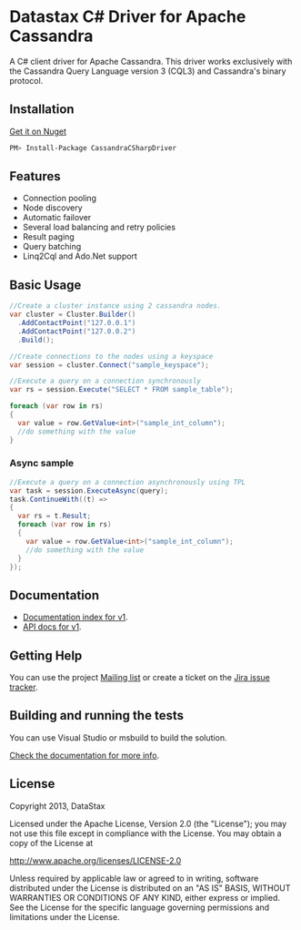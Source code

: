 # Datastax C# Driver for Apache Cassandra

A C# client driver for Apache Cassandra. This driver works exclusively with
the Cassandra Query Language version 3 (CQL3) and Cassandra's binary protocol.

## Installation

[Get it on Nuget](https://nuget.org/packages/CassandraCSharpDriver/)
```bash
PM> Install-Package CassandraCSharpDriver
```

## Features

- Connection pooling
- Node discovery
- Automatic failover
- Several load balancing and retry policies
- Result paging
- Query batching
- Linq2Cql and Ado.Net support


## Basic Usage

```csharp
//Create a cluster instance using 2 cassandra nodes.
var cluster = Cluster.Builder()
  .AddContactPoint("127.0.0.1")
  .AddContactPoint("127.0.0.2")
  .Build();

//Create connections to the nodes using a keyspace
var session = cluster.Connect("sample_keyspace");

//Execute a query on a connection synchronously
var rs = session.Execute("SELECT * FROM sample_table");

foreach (var row in rs)
{
  var value = row.GetValue<int>("sample_int_column");
  //do something with the value
}
```

### Async sample

```csharp
//Execute a query on a connection asynchronously using TPL
var task = session.ExecuteAsync(query);
task.ContinueWith((t) =>
{
  var rs = t.Result;
  foreach (var row in rs)
  {
    var value = row.GetValue<int>("sample_int_column");
    //do something with the value
  }
});
```

## Documentation

- [Documentation index for v1](http://www.datastax.com/documentation/developer/csharp-driver/1.0/webhelp/index.html).
- [API docs for v1](http://www.datastax.com/drivers/csharp/apidocs/).

## Getting Help

You can use the project [Mailing list](https://groups.google.com/a/lists.datastax.com/forum/#!forum/csharp-driver-user) or create a ticket on the [Jira issue tracker](https://datastax-oss.atlassian.net/browse/CSHARP).

## Building and running the tests

You can use Visual Studio or msbuild to build the solution. 

[Check the documentation for more info](https://github.com/datastax/csharp-driver/wiki/Building-and-running-tests).

## License
Copyright 2013, DataStax

Licensed under the Apache License, Version 2.0 (the "License");
you may not use this file except in compliance with the License.
You may obtain a copy of the License at

http://www.apache.org/licenses/LICENSE-2.0

Unless required by applicable law or agreed to in writing, software
distributed under the License is distributed on an "AS IS" BASIS,
WITHOUT WARRANTIES OR CONDITIONS OF ANY KIND, either express or implied.
See the License for the specific language governing permissions and
limitations under the License.
